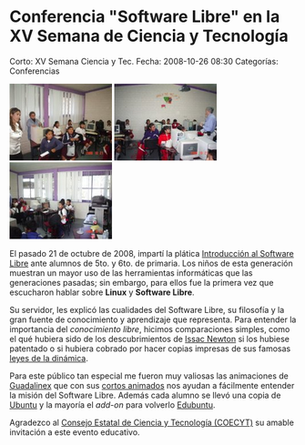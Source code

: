 Conferencia "Software Libre" en la XV Semana de Ciencia y Tecnología
====================================================================

Corto: XV Semana Ciencia y Tec.
Fecha: 2008-10-26 08:30
Categorías: Conferencias

![Foto 1](coecyt-semana-ciencia-tecnologia-15/semana-ciencia-tecnologia-1-small.jpg) ![Foto 2](coecyt-semana-ciencia-tecnologia-15/semana-ciencia-tecnologia-2-small.jpg) ![Foto 3](coecyt-semana-ciencia-tecnologia-15/semana-ciencia-tecnologia-3-small.jpg)

El pasado 21 de octubre de 2008, impartí la plática [Introducción al Software Libre](../presentaciones/software-libre.html) ante alumnos de 5to. y 6to. de primaria. Los niños de esta generación muestran un mayor uso de las herramientas informáticas que las generaciones pasadas; sin embargo, para ellos fue la primera vez que escucharon hablar sobre **Linux** y **Software Libre**.

<!-- break -->

Su servidor, les explicó las cualidades del Software Libre, su filosofía y la gran fuente de conocimiento y aprendizaje que representa. Para entender la importancia del _conocimiento libre_, hicimos comparaciones simples, como el qué hubiera sido de los descubrimientos de [Issac Newton](http://es.wikipedia.org/wiki/Isaac_Newton) si los hubiese patentado o si hubiera cobrado por hacer copias impresas de sus famosas [leyes de la dinámica](http://es.wikipedia.org/wiki/Leyes_de_Newton).

Para este público tan especial me fueron muy valiosas las animaciones de [Guadalinex](http://www.guadalinex.org/) que con sus [cortos animados](http://www.guadalinex.org/noticias/noticias/video-guadalinex-trae-de-todo) nos ayudan a fácilmente entender la misión del Software Libre. Además cada alumno se llevó una copia de [Ubuntu](http://www.ubuntu.com/) y la mayoría el _add-on_ para volverlo [Edubuntu](http://edubuntu.org/).

Agradezco al [Consejo Estatal de Ciencia y Tecnología (COECYT)](http://www.coecyt-coah.gob.mx/) su amable invitación a este evento educativo.
